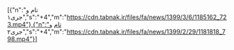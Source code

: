 [{"n":"تام و جری۱","s":"+4","m":"https://cdn.tabnak.ir/files/fa/news/1399/3/6/1185162_723.mp4"},{"n":"تام و جری۲","s":"+4","m":"https://cdn.tabnak.ir/files/fa/news/1399/2/29/1181818_798.mp4"}]
